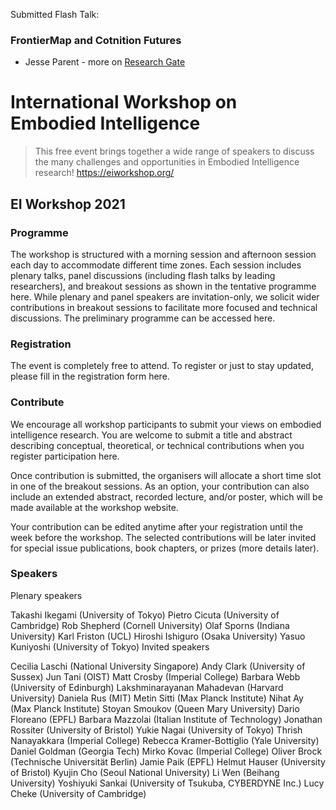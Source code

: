 Submitted Flash Talk:
### FrontierMap and Cotnition Futures
- Jesse Parent - more on  [Research Gate](https://www.researchgate.net/publication/350357270_Frontier_Map_and_Cognition_Futures_Embodied_Intelligence_A_Survey_of_Computational_Models_of_Cognition)




# International Workshop on Embodied Intelligence
> This free event brings together a wide range of speakers to discuss the many challenges and opportunities in Embodied Intelligence research!
https://eiworkshop.org/

## EI Workshop 2021
### Programme
The workshop is structured with a morning session and afternoon session each day to accommodate different time zones. Each session includes plenary talks, panel discussions (including flash talks by leading researchers), and breakout sessions as shown in the tentative programme here. While plenary and panel speakers are invitation-only, we solicit wider contributions in breakout sessions to facilitate more focused and technical discussions. The preliminary programme can be accessed here.

### Registration
The event is completely free to attend. To register or just to stay updated, please fill in the registration form here.

### Contribute
We encourage all workshop participants to submit your views on embodied intelligence research. You are welcome to submit a title and abstract describing conceptual, theoretical, or technical contributions when you register participation here.

Once contribution is submitted, the organisers will allocate a short time slot in one of the breakout sessions. As an option, your contribution can also include an extended abstract, recorded lecture, and/or poster, which will be made available at the workshop website.

Your contribution can be edited anytime after your registration until the week before the workshop. The selected contributions will be later invited for special issue publications, book chapters, or prizes (more details later).

### Speakers
Plenary speakers

Takashi Ikegami (University of Tokyo)
Pietro Cicuta (University of Cambridge)
Rob Shepherd (Cornell University)
Olaf Sporns (Indiana University)
Karl Friston (UCL)
Hiroshi Ishiguro (Osaka University)
Yasuo Kuniyoshi (University of Tokyo)
Invited speakers

Cecilia Laschi (National University Singapore)
Andy Clark (University of Sussex)
Jun Tani (OIST)
Matt Crosby (Imperial College)
Barbara Webb (University of Edinburgh)
Lakshminarayanan Mahadevan (Harvard University)
Daniela Rus (MIT)
Metin Sitti (Max Planck Institute)
Nihat Ay (Max Planck Institute)
Stoyan Smoukov (Queen Mary University)
Dario Floreano (EPFL)
Barbara Mazzolai (Italian Institute of Technology)
Jonathan Rossiter (University of Bristol)
Yukie Nagai (University of Tokyo)
Thrish Nanayakkara (Imperial College)
Rebecca Kramer-Bottiglio (Yale University)
Daniel Goldman (Georgia Tech)
Mirko Kovac (Imperial College)
Oliver Brock (Technische Universität Berlin)
Jamie Paik (EPFL)
Helmut Hauser (University of Bristol)
Kyujin Cho (Seoul National University)
Li Wen (Beihang University)
Yoshiyuki Sankai (University of Tsukuba, CYBERDYNE Inc.)
Lucy Cheke (University of Cambridge)
